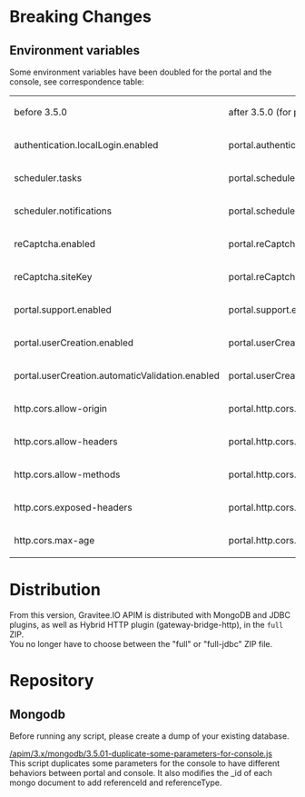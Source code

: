 # Breaking Changes

## Environment variables

Some environment variables have been doubled for the portal and the
console, see correspondence table:

<table>
<colgroup>
<col style="width: 33%" />
<col style="width: 33%" />
<col style="width: 33%" />
</colgroup>
<tbody>
<tr class="odd">
<td style="text-align: left;"><p>before 3.5.0</p></td>
<td style="text-align: left;"><p>after 3.5.0 (for portal)</p></td>
<td style="text-align: left;"><p>after 3.5.0 (for console)</p></td>
</tr>
<tr class="even">
<td
style="text-align: left;"><p>authentication.localLogin.enabled</p></td>
<td
style="text-align: left;"><p>portal.authentication.localLogin.enabled</p></td>
<td
style="text-align: left;"><p>console.authentication.localLogin.enabled</p></td>
</tr>
<tr class="odd">
<td style="text-align: left;"><p>scheduler.tasks</p></td>
<td style="text-align: left;"><p>portal.scheduler.tasks</p></td>
<td style="text-align: left;"><p>console.scheduler.tasks</p></td>
</tr>
<tr class="even">
<td style="text-align: left;"><p>scheduler.notifications</p></td>
<td style="text-align: left;"><p>portal.scheduler.notifications</p></td>
<td
style="text-align: left;"><p>console.scheduler.notifications</p></td>
</tr>
<tr class="odd">
<td style="text-align: left;"><p>reCaptcha.enabled</p></td>
<td style="text-align: left;"><p>portal.reCaptcha.enabled</p></td>
<td style="text-align: left;"><p>console.reCaptcha.enabled</p></td>
</tr>
<tr class="even">
<td style="text-align: left;"><p>reCaptcha.siteKey</p></td>
<td style="text-align: left;"><p>portal.reCaptcha.siteKey</p></td>
<td style="text-align: left;"><p>console.reCaptcha.siteKey</p></td>
</tr>
<tr class="odd">
<td style="text-align: left;"><p>portal.support.enabled</p></td>
<td style="text-align: left;"><p>portal.support.enabled</p></td>
<td style="text-align: left;"><p>console.support.enabled</p></td>
</tr>
<tr class="even">
<td style="text-align: left;"><p>portal.userCreation.enabled</p></td>
<td style="text-align: left;"><p>portal.userCreation.enabled</p></td>
<td style="text-align: left;"><p>console.userCreation.enabled</p></td>
</tr>
<tr class="odd">
<td
style="text-align: left;"><p>portal.userCreation.automaticValidation.enabled</p></td>
<td
style="text-align: left;"><p>portal.userCreation.automaticValidation.enabled</p></td>
<td
style="text-align: left;"><p>console.userCreation.automaticValidation.enabled</p></td>
</tr>
<tr class="even">
<td style="text-align: left;"><p>http.cors.allow-origin</p></td>
<td style="text-align: left;"><p>portal.http.cors.allow-origin</p></td>
<td style="text-align: left;"><p>console.http.cors.allow-origin</p></td>
</tr>
<tr class="odd">
<td style="text-align: left;"><p>http.cors.allow-headers</p></td>
<td style="text-align: left;"><p>portal.http.cors.allow-headers</p></td>
<td
style="text-align: left;"><p>console.http.cors.allow-headers</p></td>
</tr>
<tr class="even">
<td style="text-align: left;"><p>http.cors.allow-methods</p></td>
<td style="text-align: left;"><p>portal.http.cors.allow-methods</p></td>
<td
style="text-align: left;"><p>console.http.cors.allow-methods</p></td>
</tr>
<tr class="odd">
<td style="text-align: left;"><p>http.cors.exposed-headers</p></td>
<td
style="text-align: left;"><p>portal.http.cors.exposed-headers</p></td>
<td
style="text-align: left;"><p>console.http.cors.exposed-headers</p></td>
</tr>
<tr class="even">
<td style="text-align: left;"><p>http.cors.max-age</p></td>
<td style="text-align: left;"><p>portal.http.cors.max-age</p></td>
<td style="text-align: left;"><p>console.http.cors.max-age</p></td>
</tr>
</tbody>
</table>

# Distribution

From this version, Gravitee.IO APIM is distributed with MongoDB and JDBC
plugins, as well as Hybrid HTTP plugin (gateway-bridge-http), in the
`full` ZIP.  
You no longer have to choose between the "full" or "full-jdbc" ZIP file.

# Repository

## Mongodb

Before running any script, please create a dump of your existing
database.

[/apim/3.x/mongodb/3.5.01-duplicate-some-parameters-for-console.js](https://raw.githubusercontent.com/gravitee-io/gravitee-api-management/master/gravitee-apim-repository/gravitee-apim-repository-mongodb/src/main/resources/scripts/3.5.0/1-duplicate-some-parameters-for-console.js)  
This script duplicates some parameters for the console to have different
behaviors between portal and console. It also modifies the \_id of each
mongo document to add referenceId and referenceType.
